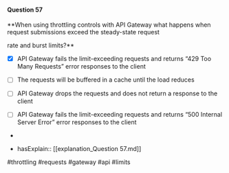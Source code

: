 #### Question  57


**When using throttling controls with API Gateway what happens when request submissions exceed the steady-state request

rate and burst limits?**


- [x] API Gateway fails the limit-exceeding requests and returns “429 Too Many Requests” error responses to the client


- [ ] The requests will be buffered in a cache until the load reduces


- [ ] API Gateway drops the requests and does not return a response to the client


- [ ] API Gateway fails the limit-exceeding requests and returns “500 Internal Server Error” error responses to the client


*

- hasExplain:: [[explanation_Question  57.md]]

#throttling #requests #gateway #api #limits 